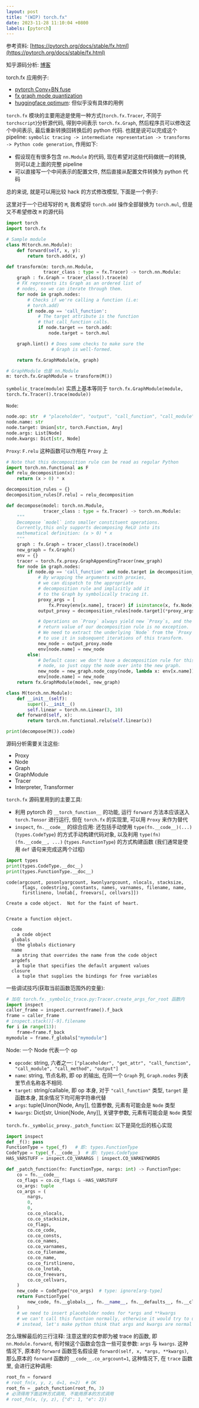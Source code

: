 ```yaml
---
layout: post
title: "(WIP) torch.fx"
date: 2023-11-28 11:10:04 +0800
labels: [pytorch]
---
```



参考资料: [https://pytorch.org/docs/stable/fx.html](https://pytorch.org/docs/stable/fx.html)

知乎源码分析: [博客](https://zhuanlan.zhihu.com/p/625690498)

torch.fx 应用例子:

- [pytorch Conv+BN fuse](https://github.com/pytorch/pytorch/blob/main/torch/fx/experimental/optimization.py#L50)
- [fx graph mode quantization](https://pytorch.org/docs/master/quantization.html#prototype-fx-graph-mode-quantization)
- [huggingface optimum](https://huggingface.co/docs/optimum/main/en/torch_fx/usage_guides/optimization): 但似乎没有具体的用例


`torch.fx` 模块的主要用途是使用一种方式(`torch.fx.Tracer`, 不同于 `torchscript`)分析源代码, 得到中间表示 `torch.fx.Graph`, 然后程序员可以修改这个中间表示, 最后重新转换回转换后的 python 代码. 也就是说可以完成这个 pipeline: `symbolic tracing -> intermediate representation -> transforms -> Python code generation`, 作用如下:

- 假设现在有很多包含 `nn.Module` 的代码, 现在希望对这些代码做统一的转换, 则可以走上面的完整 pipeline
- 可以直接写一个中间表示的配置文件, 然后直接从配置文件转换为 python 代码

总的来说, 就是可以用比较 hack 的方式修改模型, 下面是一个例子:

这里对于一个已经写好的 `M`, 我希望将 `torch.add` 操作全部替换为 `torch.mul`, 但是又不希望修改 `M` 的源代码

```python
import torch
import torch.fx

# Sample module
class M(torch.nn.Module):
    def forward(self, x, y):
        return torch.add(x, y)

def transform(m: torch.nn.Module,
              tracer_class : type = fx.Tracer) -> torch.nn.Module:
    graph : fx.Graph = tracer_class().trace(m)
    # FX represents its Graph as an ordered list of
    # nodes, so we can iterate through them.
    for node in graph.nodes:
        # Checks if we're calling a function (i.e:
        # torch.add)
        if node.op == 'call_function':
            # The target attribute is the function
            # that call_function calls.
            if node.target == torch.add:
                node.target = torch.mul

    graph.lint() # Does some checks to make sure the
                 # Graph is well-formed.

    return fx.GraphModule(m, graph)

# GraphModule 也是 nn.Module
m: torch.fx.GraphModule = transform(M())
```

`symbolic_trace(module)` 实质上基本等同于 `torch.fx.GraphModule(module, torch.fx.Tracer().trace(module))`


`Node`:

```python
node.op: str  # "placeholder", "output", "call_function", "call_module", "call_method" 
node.name: str
node.target: Union[str, torch.Function, Any]
node.args: List[Node]
node.kwargs: Dict[str, Node]
```

`Proxy`: `F.relu` 这种函数可以作用在 `Proxy` 上


```python
# Note that this decomposition rule can be read as regular Python
import torch.nn.functional as F
def relu_decomposition(x):
    return (x > 0) * x

decomposition_rules = {}
decomposition_rules[F.relu] = relu_decomposition

def decompose(model: torch.nn.Module,
              tracer_class : type = fx.Tracer) -> torch.nn.Module:
    """
    Decompose `model` into smaller constituent operations.
    Currently,this only supports decomposing ReLU into its
    mathematical definition: (x > 0) * x
    """
    graph : fx.Graph = tracer_class().trace(model)
    new_graph = fx.Graph()
    env = {}
    tracer = torch.fx.proxy.GraphAppendingTracer(new_graph)
    for node in graph.nodes:
        if node.op == 'call_function' and node.target in decomposition_rules:
            # By wrapping the arguments with proxies,
            # we can dispatch to the appropriate
            # decomposition rule and implicitly add it
            # to the Graph by symbolically tracing it.
            proxy_args = [
                fx.Proxy(env[x.name], tracer) if isinstance(x, fx.Node) else x for x in node.args]
            output_proxy = decomposition_rules[node.target](*proxy_args)

            # Operations on `Proxy` always yield new `Proxy`s, and the
            # return value of our decomposition rule is no exception.
            # We need to extract the underlying `Node` from the `Proxy`
            # to use it in subsequent iterations of this transform.
            new_node = output_proxy.node
            env[node.name] = new_node
        else:
            # Default case: we don't have a decomposition rule for this
            # node, so just copy the node over into the new graph.
            new_node = new_graph.node_copy(node, lambda x: env[x.name])
            env[node.name] = new_node
    return fx.GraphModule(model, new_graph)

class M(torch.nn.Module):
    def __init__(self):
        super().__init__()
        self.linear = torch.nn.Linear(3, 10)
    def forward(self, x):
        return torch.nn.functional.relu(self.linear(x))

print(decompose(M()).code)
```

源码分析需要关注这些:

- Proxy
- Node
- Graph
- GraphModule
- Tracer
- Interpreter, Transformer

`torch.fx` 源码里用到的主要工具:

- 利用 pytorch 的 `__torch_function__` 的功能, 运行 `forward` 方法本应该送入 `torch.Tensor` 进行运行, 但在 `torch.fx` 的实现里, 可以用 `Proxy` 来作为替代
- `inspect`, `fn.__code__` 的综合应用: 还包括手动使用 `type(fn.__code__)(...)` (`types.CodeType`) 的方式手动构建代码对象, 以及利用 `type(fn)(fn.__code__, ...)` (`types.FunctionType`) 的方式构建函数 (我们通常是使用 `def` 语句来完成这两个过程)

```python
import types
print(types.CodeType.__doc__)
print(types.FunctionType.__doc__)
```

```
code(argcount, posonlyargcount, kwonlyargcount, nlocals, stacksize,
      flags, codestring, constants, names, varnames, filename, name,
      firstlineno, lnotab[, freevars[, cellvars]])

Create a code object.  Not for the faint of heart.


Create a function object.

  code
    a code object
  globals
    the globals dictionary
  name
    a string that overrides the name from the code object
  argdefs
    a tuple that specifies the default argument values
  closure
    a tuple that supplies the bindings for free variables
```

一些调试技巧(获取当前函数范围外的变量):

```python
# 加在 torch.fx._symbolic_trace.py:Tracer.create_args_for_root 函数内
import inspect
caller_frame = inspect.currentframe().f_back
frame = caller_frame
# inspect.stack()[-9].filename
for i in range(13):
    frame=frame.f_back
mymodule = frame.f_globals["mymodule"]
```


Node: 一个 Node 代表一个 op

- `opcode`: string, 六者之一: `["placeholder", "get_attr", "call_function", "call_module", "call_method", "output"]`
- `name`: string, 节点名称, 即 op 的输出, 在同一个 `Graph` 列, `Graph.nodes` 列表里节点名称各不相同.
- `target`: string/callable, 即 op 本身, 对于 `"call_function"` 类型, `target` 是函数本身, 其余情况下均可用字符串代替
- `args`: tuple[Uinon[Node, Any]], 位置参数, 元素有可能会是 `Node` 类型
- `kwargs`: Dict[str, Union[Node, Any]], 关键字参数, 元素有可能会是 `Node` 类型


`torch.fx._symbolic_proxy._patch_function`: 以下是简化后的核心实现

```python
import inspect
def _f(): pass
FunctionType = type(_f)   # 即: types.FunctionType
CodeType = type(_f.__code__)  # 即: types.CodeType
HAS_VARSTUFF = inspect.CO_VARARGS | inspect.CO_VARKEYWORDS

def _patch_function(fn: FunctionType, nargs: int) -> FunctionType:
    co = fn.__code__
    co_flags = co.co_flags & ~HAS_VARSTUFF
    co_args: tuple
    co_args = (
        nargs,
        0,
        0,
        co.co_nlocals,
        co.co_stacksize,
        co_flags,
        co.co_code,
        co.co_consts,
        co.co_names,
        co.co_varnames,
        co.co_filename,
        co.co_name,
        co.co_firstlineno,
        co.co_lnotab,
        co.co_freevars,
        co.co_cellvars,
    )
    new_code = CodeType(*co_args)  # type: ignore[arg-type]
    return FunctionType(
        new_code, fn.__globals__, fn.__name__, fn.__defaults__, fn.__closure__
    )
    # we need to insert placeholder nodes for *args and **kwargs
    # we can't call this function normally, otherwise it would try to unpack them
    # instead, let's make python think that args and kwargs are normal variables
```

怎么理解最后的三行注释: 注意这里的实参即为被 trace 的函数, 即 `nn.Module.forward`, 有时候这个函数会包含一些可变参数: `args` 与 `kwargs`. 这种情况下, 原本的 `forward` 函数签名假设是 `forward(self, x, *args, **kwargs)`, 那么原本的 `forward` 函数的 `__code__.co_argcount=1`, 这种情况下, 在 `trace` 函数里, 会进行这种调用:

```python
root_fn = forward
# root_fn(x, y, z, d=1, e=2)  # OK
root_fn = _patch_function(root_fn, 3)
# 必须得用下面这种方式调用, 不能用原本的方式调用
# root_fn(x, (y, z), {"d": 1, "e": 2})
```
